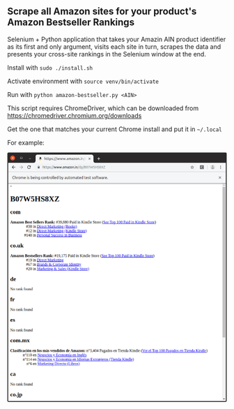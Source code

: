 ## Scrape all Amazon sites for your product's Amazon Bestseller Rankings

Selenium + Python application that takes your Amazin AIN product identifier as its first and only argument, visits each site in turn, scrapes the data and presents your cross-site rankings in the Selenium window at the end.

Install with `sudo ./install.sh`

Activate environment with `source venv/bin/activate`

Run with `python amazon-bestseller.py <AIN>`

This script requires ChromeDriver, which can be downloaded from https://chromedriver.chromium.org/downloads

Get the one that matches your current Chrome install and put it in `~/.local`

For example:

![Screenshot](docs/img/screenshot.png)
